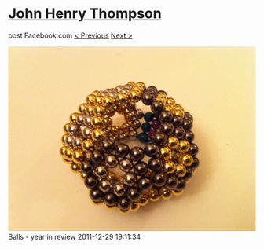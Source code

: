 # [John Henry Thompson](../README.md)
post Facebook.com
[< Previous](2011-12-29-9.md) [Next >](2011-12-29-11.md)

[![](../media/2011-12-29/Balls-year-in-review-9.jpg)](../README.md)
Balls - year in review
2011-12-29 19:11:34